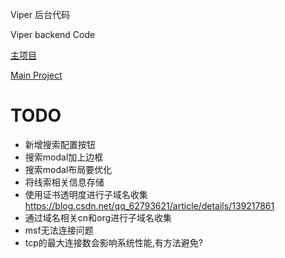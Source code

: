 Viper 后台代码

Viper backend Code

[主项目](https://github.com/FunnyWolf/Viper)

[Main Project](https://github.com/FunnyWolf/Viper/blob/master/README_EN.md)

# TODO
- 新增搜索配置按钮
- 搜索modal加上边框
- 搜索modal布局要优化
- 将线索相关信息存储
- 使用证书透明度进行子域名收集 https://blog.csdn.net/qq_62793621/article/details/139217861
- 通过域名相关cn和org进行子域名收集
- msf无法连接问题
- tcp的最大连接数会影响系统性能,有方法避免?
